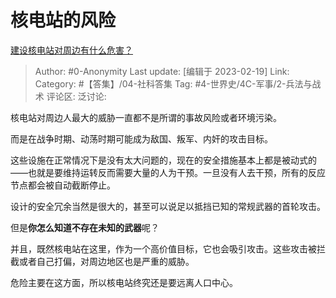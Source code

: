 # 核电站的风险
[建设核电站对周边有什么危害？](https://www.zhihu.com/question/31616698/answer/2900178279)

> Author: #0-Anonymity
> Last update: [编辑于 2023-02-19]
> Link:
> Category: #【答集】/04-社科答集
> Tag: #4-世界史/4C-军事/2-兵法与战术
> 评论区:
> 泛讨论:

核电站对周边人最大的威胁一直都不是所谓的事故风险或者环境污染。

而是在战争时期、动荡时期可能成为敌国、叛军、内奸的攻击目标。

这些设施在正常情况下是没有太大问题的，现在的安全措施基本上都是被动式的——也就是要维持运转反而需要大量的人为干预。一旦没有人去干预，所有的反应节点都会被自动截断停止。

设计的安全冗余当然是很大的，甚至可以说足以抵挡已知的常规武器的首轮攻击。

但是**你怎么知道不存在未知的武器**呢？

并且，既然核电站在这里，作为一个高价值目标，它也会吸引攻击。这些攻击被拦截或者自己打偏，对周边地区也是严重的威胁。

危险主要在这方面，所以核电站终究还是要远离人口中心。
